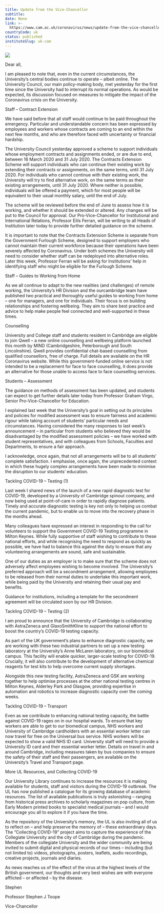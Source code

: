 ```yaml
---
title: Update from the Vice-Chancellor
subtitle: 
date: None
link: >-
  https://www.cam.ac.uk/coronavirus/news/update-from-the-vice-chancellor-9
countryCode: uk
status: published
instituteSlug: uk-cam
---
```

![](https://www.cam.ac.uk/sites/www.cam.ac.uk/files/favicon.ico)

Dear all,

I am pleased to note that, even in the current circumstances, the University’s central bodies continue to operate – albeit online. The University Council, our main policy-making body, met yesterday for the first time since the University had to interrupt its normal operations. As would be expected, its discussion focused on measures to mitigate the impact of the Coronavirus crisis on the University.

Staff – Contract Extension

We have said before that all staff would continue to be paid throughout the emergency. Particular and understandable concern has been expressed by employees and workers whose contracts are coming to an end within the next few months, and who are therefore faced with uncertainty or financial hardship.

The University Council yesterday approved a scheme to support individuals whose employment contracts and assignments ended, or are due to end, between 16 March 2020 and 31 July 2020. The Contracts Extension Scheme will support individuals who can continue their existing work by extending their contracts or assignments, on the same terms, until 31 July 2020. For individuals who cannot continue with their existing work, the University will try to find alternative work, on the same terms as their existing arrangements, until 31 July 2020. Where neither is possible, individuals will be offered a payment, which for most people will be equivalent to their usual monthly salary, until the end of July.

The scheme will be reviewed before the end of June to assess how it is working, and whether it should be extended or altered. Any changes will be put to the Council for approval. Our Pro-Vice-Chancellor for Institutional and International Relations, Professor Eilís Ferran, will be writing to all Heads of Institution later today to provide further detailed guidance on the scheme.

It is important to note that the Contracts Extension Scheme is separate from the Government Furlough Scheme, designed to support employers who cannot maintain their current workforce because their operations have been severely affected by Coronavirus. Under both schemes the University will need to consider whether staff can be redeployed into alternative roles. Later this week, Professor Ferran will be asking for Institutions’ help in identifying staff who might be eligible for the Furlough Scheme.

Staff – Guides to Working from Home

As we all continue to adapt to the new realities (and challenges) of remote working, the University’s HR Division and the ourcambridge team have published two practical and thoroughly useful guides to working from home – one for managers, and one for individuals. Their focus is on building relationships and fostering wellbeing. They aim to share best practice and advice to help make people feel connected and well-supported in these times.

Counselling

University and College staff and students resident in Cambridge are eligible to join Qwell – a new online counselling and wellbeing platform launched this month by MIND (Cambridgeshire, Peterborough and South Lincolnshire). Qwell provides confidential chat-based counselling from qualified counsellors, free of charge. Full details are available on the HR Coronavirus website. While this government-funded online service is not intended to be a replacement for face to face counselling, it does provide an alternative for those unable to access face to face counselling services.

Students – Assessment

The guidance on methods of assessment has been updated, and students can expect to get further details later today from Professor Graham Virgo, Senior Pro-Vice-Chancellor for Education.

I explained last week that the University’s goal in setting out its principles and policies for modified assessment was to ensure fairness and academic rigour while taking account of students’ particular needs and circumstances. Having considered the many responses to last week’s announcement – in particular from students who believed they would be disadvantaged by the modified assessment policies – we have worked with student representatives, and with colleagues from Schools, Faculties and Departments, to ensure a fair approach.

I acknowledge, once again, that not all arrangements will be to all students’ complete satisfaction. I emphasise, once again, the unprecedented context in which these hugely complex arrangements have been made to minimise the disruption to our students’ education.

Tackling COVID-19 – Testing (1)

Last week I shared news of the launch of a new rapid diagnostic test for COVID-19, developed by a University of Cambridge spinout company, and now being used at point-of-care in order to rapidly diagnose patients. Timely and accurate diagnostic testing is key not only to helping us combat the current pandemic, but to enable us to move into the recovery phase in the months ahead.

Many colleagues have expressed an interest in responding to the call for volunteers to support the Government COVID-19 Testing programme in Milton Keynes. While fully supportive of staff wishing to contribute to these national efforts, and while recognising the need to respond as quickly as possible, we have had to balance this against the duty to ensure that any volunteering arrangements are sound, safe and sustainable.

One of our duties as an employer is to make sure that the scheme does not adversely affect employees wishing to become involved. The University’s preferred approach will be a secondment arrangement, allowing employees to be released from their normal duties to undertake this important work, while being paid by the University and retaining their usual pay and benefits.

Guidance for institutions, including a template for the secondment agreement will be circulated soon by our HR Division.

Tackling COVID-19 – Testing (2)

I am proud to announce that the University of Cambridge is collaborating with AstraZeneca and GlaxoSmithKline to support the national effort to boost the country’s COVID-19 testing capacity.

As part of the UK government’s plans to enhance diagnostic capacity, we are working with these two industrial partners to set up a new testing laboratory at the University’s Anne McLaren laboratory, on our biomedical campus. This facility will enable quicker, larger-scale testing for COVID-19. Crucially, it will also contribute to the development of alternative chemical reagents for test kits to help overcome current supply shortages.

Alongside this new testing facility, AstraZeneca and GSK are working together to help optimise processes at the other national testing centres in Milton Keynes, Alderley Park and Glasgow, providing expertise in automation and robotics to increase diagnostic capacity over the coming weeks.

Tackling COVID-19 – Transport

Even as we contribute to enhancing national testing capacity, the battle against COVID-19 rages on in our hospital wards. To ensure that key workers are able to get to our biomedical campus, NHS workers and University of Cambridge cardholders with an essential worker letter can now travel for free on the Universal bus service. NHS workers will be expected to show a valid NHS ID card. University staff will need to provide a University ID card and their essential worker letter. Details on travel in and around Cambridge, including measures taken by bus companies to ensure the safety of their staff and their passengers, are available on the University’s Travel and Transport page.

More UL Resources, and Collecting COVID-19

Our University Library continues to increase the resources it is making available for students, staff and visitors during the COVID-19 outbreak. The UL has now published a catalogue for its growing database of academic resources. The list of available publications is truly astonishing – ranging from historical press archives to scholarly magazines on pop culture, from Early Modern printed books to specialist medical journals – and I would encourage you all to explore it if you have the time.

As the repository of the University’s memory, the UL is also inviting all of us to reflect on – and help preserve the memory of – these extraordinary days. The “Collecting COVID-19” project aims to capture the experience of the Collegiate University and the city of Cambridge during the pandemic. Members of the collegiate University and the wider community are being invited to submit digital and physical records of our times – including (but not limited to) videos, photographs, posters, leaflets, audio recordings, creative projects, journals and diaries.

As news reaches us of the effect of the virus at the highest levels of the British government, our thoughts and very best wishes are with everyone afflicted – or affected – by the disease.

Stephen

Professor Stephen J Toope​

Vice-Chancellor